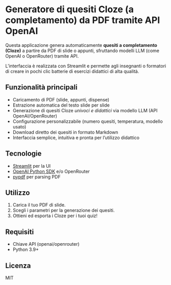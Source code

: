 # Generatore di quesiti Cloze (a completamento) da PDF tramite API OpenAI

Questa applicazione genera automaticamente **quesiti a completamento (Cloze)** a partire da PDF di slide o appunti, sfruttando modelli LLM (come OpenAI o OpenRouter) tramite API.  

L’interfaccia è realizzata con Streamlit e permette agli insegnanti o formatori di creare in pochi clic batterie di esercizi didattici di alta qualità.

## Funzionalità principali

- Caricamento di PDF (slide, appunti, dispense)
- Estrazione automatica del testo slide per slide
- Generazione di quesiti Cloze *univoci e didattici* via modello LLM (API OpenAI/OpenRouter)
- Configurazione personalizzabile (numero quesiti, temperatura, modello usato)
- Download diretto dei quesiti in formato Markdown
- Interfaccia semplice, intuitiva e pronta per l’utilizzo didattico

## Tecnologie

- [Streamlit](https://streamlit.io/) per la UI
- [OpenAI Python SDK](https://pypi.org/project/openai/) e/o OpenRouter
- [pypdf](https://pypdf.readthedocs.io/en/latest/) per parsing PDF

## Utilizzo

1. Carica il tuo PDF di slide.
2. Scegli i parametri per la generazione dei quesiti.
3. Ottieni ed esporta i Cloze per i tuoi quiz!

## Requisiti

- Chiave API (openai/openrouter)
- Python 3.9+

## Licenza

MIT
